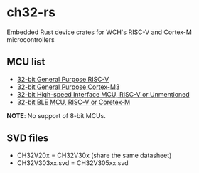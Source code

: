 # ch32-rs
Embedded Rust device crates for WCH's RISC-V and Cortex-M microcontrollers

## MCU list

- [32-bit General Purpose RISC-V](http://www.wch-ic.com/products/categories/47.html?pid=5)
- [32-bit General Purpose Cortex-M3](http://www.wch-ic.com/products/categories/66.html?pid=5)
- [32-bit High-speed Interface MCU, RISC-V or Unmentioned](http://www.wch-ic.com/products/categories/67.html?pid=5)
- [32-bit BLE MCU, RISC-V or Coretex-M](http://www.wch-ic.com/products/categories/68.html?pid=5)

**NOTE**: No support of 8-bit MCUs.

## SVD files

- CH32V20x = CH32V30x (share the same datasheet)
- CH32V303xx.svd = CH32V305xx.svd
